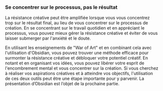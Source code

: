 ### Se concentrer sur le processus, pas le résultat
 La résistance créative peut être amplifiée lorsque vous vous concentrez trop sur le résultat final, au lieu de vous concentrer sur le processus de création. En se concentrant sur le travail quotidien et en appréciant le processus, vous pouvez mieux gérer la résistance créative et éviter de vous laisser submerger par l'anxiété et le doute.


En utilisant les enseignements de "War of Art" et en combinant cela avec l'utilisation d'Obsidian, vous pouvez trouver une méthode efficace pour surmonter la résistance créative et débloquer votre potentiel créatif. En notant et en organisant vos idées, vous pouvez libérer votre esprit de l'encombrement mental et vous concentrer sur la création. Si vous cherchez à réaliser vos aspirations créatives et à atteindre vos objectifs, l'utilisation de ces deux outils peut être une étape importante pour y parvenir. La présentation d’Obsidian est l’objet de la prochaine partie.